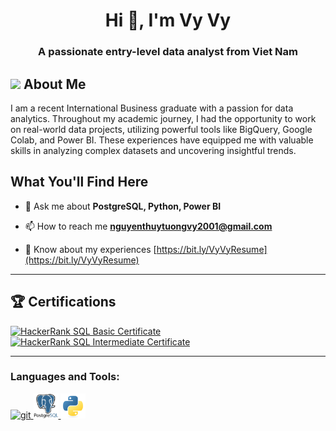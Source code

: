 <h1 align="center">Hi 👋, I'm Vy Vy</h1>
<h3 align="center">A passionate entry-level data analyst from Viet Nam</h3>

## <img src="https://github.com/TheDudeThatCode/TheDudeThatCode/blob/master/Assets/Developer.gif" width="45" /> About Me

I am a recent International Business graduate with a passion for data analytics. Throughout my academic journey, I had the opportunity to work on real-world data projects, utilizing powerful tools like BigQuery, Google Colab, and Power BI. These experiences have equipped me with valuable skills in analyzing complex datasets and uncovering insightful trends.

## What You'll Find Here

- 💬 Ask me about **PostgreSQL, Python, Power BI**

- 📫 How to reach me **nguyenthuytuongvy2001@gmail.com**

- 📄 Know about my experiences [https://bit.ly/VyVyResume](https://bit.ly/VyVyResume)

---

## 🏆 Certifications

<p align="left">
    <a href="https://www.hackerrank.com/certificates/0a6f623e64d0" target="_blank" rel="noreferrer">
      <img src="https://www.finsmes.com/wp-content/uploads/2019/12/hakerrank.png" alt="HackerRank SQL Basic Certificate" width="80" height="70"/>
    </a>
  </div style="margin-right: 40px;">
    <a href="https://www.hackerrank.com/certificates/7db2ca778a2c" target="_blank" rel="noreferrer">
      <img src="https://upload.wikimedia.org/wikipedia/commons/4/40/HackerRank_Icon-1000px.png" alt="HackerRank SQL Intermediate Certificate" width="80" height="70"/>
    </a>
  </div>
</p>

---

<h3 align="left">Languages and Tools:</h3>
<p align="left">
  <a href="https://git-scm.com/" target="_blank" rel="noreferrer">
    <img src="https://www.vectorlogo.zone/logos/git-scm/git-scm-icon.svg" alt="git" width="40" height="40"/>
  </a>
  <a href="https://www.postgresql.org" target="_blank" rel="noreferrer">
    <img src="https://raw.githubusercontent.com/devicons/devicon/master/icons/postgresql/postgresql-original-wordmark.svg" alt="postgresql" width="40" height="40"/>
  </a>
  <a href="https://www.python.org" target="_blank" rel="noreferrer">
    <img src="https://raw.githubusercontent.com/devicons/devicon/master/icons/python/python-original.svg" alt="python" width="40" height="40"/>
  </a>
</p>


